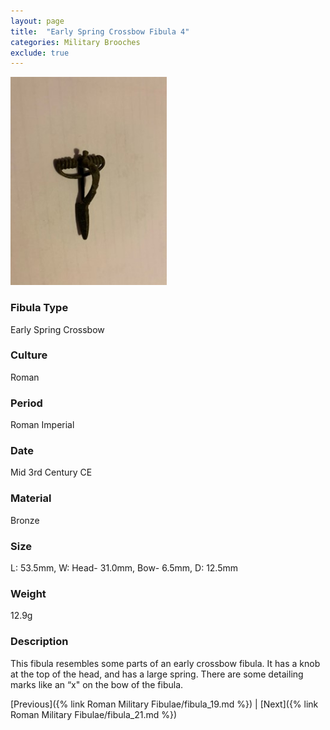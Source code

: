 ```yaml
---
layout: page
title:  "Early Spring Crossbow Fibula 4"
categories: Military Brooches
exclude: true
---
```


<img src="fibula/early-crossbow4.jpg" alt="photo" width= "250px">

### Fibula Type
Early Spring Crossbow
### Culture
Roman
### Period
 Roman Imperial
### Date
Mid 3rd Century CE
### Material
 Bronze
### Size
 L: 53.5mm, W: Head- 31.0mm, Bow- 6.5mm, D: 12.5mm
### Weight
12.9g
### Description
This fibula resembles some parts of an early crossbow fibula. It has a knob at the top of the head, and has a large spring. There are some detailing marks like an “x" on the bow of the fibula.

[Previous]({% link Roman Military Fibulae/fibula_19.md %}) | [Next]({% link Roman Military Fibulae/fibula_21.md %})
